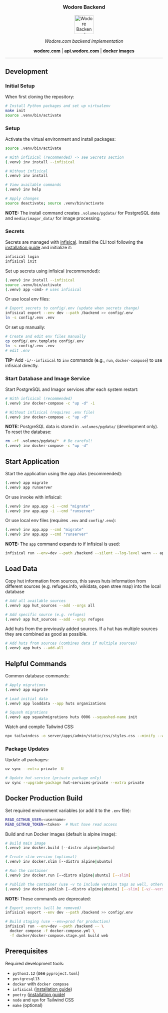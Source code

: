 <h3 align="center"><b>Wodore Backend</b></h3>
<p align="center">
  <a href="https://wodore.com"><img src="https://avatars.githubusercontent.com/u/12153020?s=200&v=4" alt="Wodore Backend" width="60" /></a>
</p>
<p align="center">
    <em>Wodore.com backend implementation</em>
</p>
<p align="center">
    <b><a href="https://wodore.com">wodore.com</a></b>
    | <b><a href="https://api.wodore.com/">api.wodore.com</a></b>
    | <b><a href="https://github.com/wodore/wodore-backend/pkgs/container/wodore-backend">docker images</a></b>
</p>

----

## Development

### Initial Setup

When first cloning the repository:
```bash
# Install Python packages and set up virtualenv
make init
source .venv/bin/activate
```

### Setup

Activate the virtual environment and install packages:
```bash
source .venv/bin/activate

# With infisical (recommended) -> see Secrets section
(.venv) inv install --infisical

# Without infisical
(.venv) inv install

# View available commands
(.venv) inv help

# Apply changes
source deactivate; source .venv/bin/activate
```

**NOTE:** The install command creates `.volumes/pgdata/` for PostgreSQL data and `media/imagor_data/` for image processing.

### Secrets

Secrets are managed with [infisical](https://infisical.com/). Install the CLI tool following the [installation guide](https://infisical.com/docs/cli/overview#installation) and initialize it:
```bash
infisical login
infisical init
```

Set up secrets using infisical (recommended):
```bash
(.venv) inv install --infisical
source .venv/bin/activate
(.venv) app <cmd> # uses infisical
```

Or use local env files:
```bash
# Export secrets to config/.env (update when secrets change)
infisical export --env dev --path /backend >> config/.env
ln -s config/.env .env
```

Or set up manually:
```bash
# Create and edit env files manually
cp config/.env.template config/.env
ln -s config/.env .env
# edit .env
```

**TIP:** Add `-i/--infisical` to `inv` commands (e.g., `run`, `docker-compose`) to use infisical directly.

### Start Database and Image Service

Start PostgreSQL and Imagor services after each system restart:
```bash
# With infisical (recommended)
(.venv) inv docker-compose -c "up -d" -i

# Without infisical (requires .env file)
(.venv) inv docker-compose -c "up -d"
```

**NOTE:** PostgreSQL data is stored in `.volumes/pgdata/` (development only). To reset the database:
```bash
rm -rf .volumes/pgdata/*  # Be careful!
(.venv) inv docker-compose -c "up -d"
```


## Start Application

Start the application using the app alias (recommended):
```bash
(.venv) app migrate
(.venv) app runserver
```

Or use invoke with infisical:
```bash
(.venv) inv app.app -i --cmd "migrate"
(.venv) inv app.app -i --cmd "runserver"
```

Or use local env files (requires `.env` and `config/.env`):
```bash
(.venv) inv app.app --cmd "migrate"
(.venv) inv app.app --cmd "runserver"
```

**NOTE:** The `app` command expands to if infisical is used:
```bash
infisical run --env=dev --path /backend --silent --log-level warn -- app <command>
```

## Load Data

Copy hut information from sources, this saves huts information from
different sources (e.g. refuges.info, wikidata, open stree map) into the
local database
```bash
# Add all available sources
(.venv) app hut_sources --add --orgs all

# Add specific source (e.g. refuges)
(.venv) app hut_sources --add --orgs refuges
```
Add huts from the previously added sources.
If a hut has multiple sources they are combined as good as possible.

```bash
# Add huts from sources (combines data if multiple sources)
(.venv) app huts --add-all
```

## Helpful Commands

Common database commands:
```bash
# Apply migrations
(.venv) app migrate

# Load initial data
(.venv) app loaddata --app huts organizations

# Squash migrations
(.venv) app squashmigrations huts 0006 --squashed-name init
```

Watch and compile Tailwind CSS:
```bash
npx tailwindcss -o server/apps/admin/static/css/styles.css --minify --watch
```

### Package Updates

Update all packages:
```bash
uv sync --extra private -U

# Update hut-service (private package only)
uv sync --upgrade-package hut-services-private --extra private
```

## Docker Production Build

Set required environment variables (or add it to the `.env` file):
```bash
READ_GITHUB_USER=<username>
READ_GITHUB_TOKEN=<token>  # Must have read access
```

Build and run Docker images (default is alpine image):
```bash
# Build main image
(.venv) inv docker.build [--distro alpine|ubuntu]

# Create slim version (optional)
(.venv) inv docker.slim [--distro alpine|ubuntu]

# Run the container
(.venv) inv docker.run [--distro alpine|ubuntu] [--slim]

# Publish the container (use -v to include version tags as well, otherwise only 'edge' is pushed)
(.venv) inv docker.publish [--distro alpine|ubuntu] [--slim] [-v/--version-tag]
```

**NOTE:** These commands are deprecated:
```bash
# Export secrets (will be removed)
infisical export --env dev --path /backend >> config/.env

# Build staging (use --env=prod for production)
infisical run --env=dev --path /backend -- \
  docker compose -f docker-compose.yml \
  -f docker/docker-compose.stage.yml build web
```

## Prerequisites

Required development tools:
- `python3.12` (see `pyproject.toml`)
- `postgresql13`
- `docker` with `docker compose`
- `infisical` ([installation guide](https://infisical.com/docs/cli/overview#installation))
- `poetry` ([installation guide](https://python-poetry.org/docs/#installation))
- `node` and `npm` for Tailwind CSS
- `make` (optional)
